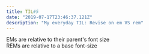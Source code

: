 ```yaml
---
title: TIL#5
date: "2019-07-17T23:46:37.121Z"
description: "My everyday TIL: Revise on em VS rem"
---
```



EMs are relative to their parent's font size<br />
REMs are relative to a base font-size